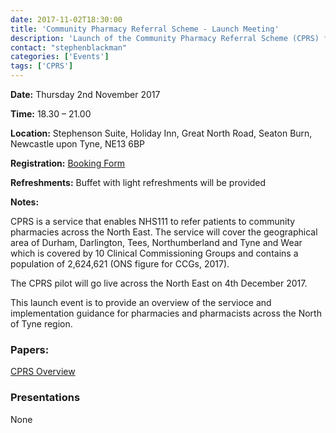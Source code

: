 ```yaml
---
date: 2017-11-02T18:30:00
title: 'Community Pharmacy Referral Scheme - Launch Meeting'
description: 'Launch of the Community Pharmacy Referral Scheme (CPRS) for all North of Tyne pharmacies and pharmacists'
contact: "stephenblackman"
categories: ['Events']
tags: ['CPRS']
---
```


**Date:** Thursday 2nd November 2017

**Time:** 18.30 – 21.00  

**Location:** Stephenson Suite, Holiday Inn, Great North Road, Seaton Burn, Newcastle upon Tyne, NE13 6BP

**Registration:** [Booking Form](https://www.eventbrite.co.uk/e/community-pharmacy-referral-scheme-launch-event-for-north-of-tyne-pharmacies-tickets-38576342880)  

**Refreshments:** Buffet with light refreshments will be provided

**Notes:**

CPRS is a service that enables NHS111 to refer patients to community pharmacies across the North East.  The service will cover the geographical area of Durham, Darlington, Tees, Northumberland and Tyne and Wear which is covered by 10 Clinical Commissioning Groups and contains a population of 2,624,621 (ONS figure for CCGs, 2017).

The CPRS pilot will go live across the North East on 4th December 2017.

This launch event is to provide an overview of the servioce and implementation guidance for pharmacies and pharmacists across the North of Tyne region.

### Papers:

[CPRS Overview](/files/Community-Pharmacy-Referral-Service-Overview.pdf)

### Presentations

None
